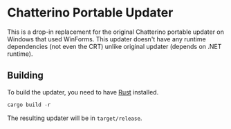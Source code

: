 # Chatterino Portable Updater

This is a drop-in replacement for the original Chatterino portable updater on Windows that used WinForms.
This updater doesn't have any runtime dependencies (not even the CRT) unlike original updater (depends on .NET runtime).

## Building

To build the updater, you need to have [Rust](https://rust-lang.org) installed.

```powershell
cargo build -r
```

The resulting updater will be in `target/release`.
